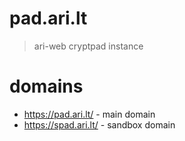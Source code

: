 # pad.ari.lt

> ari-web cryptpad instance

# domains

- <https://pad.ari.lt/> - main domain
- <https://spad.ari.lt/> - sandbox domain
